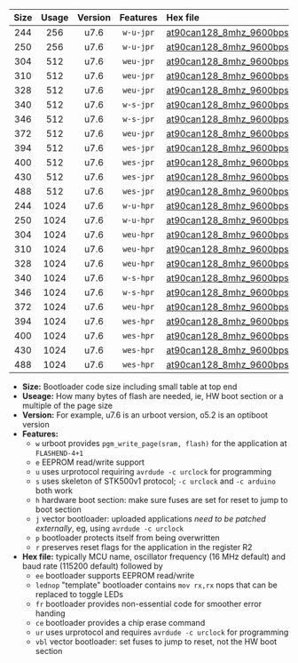 |Size|Usage|Version|Features|Hex file|
|:-:|:-:|:-:|:-:|:--|
|244|256|u7.6|`w-u-jpr`|[at90can128_8mhz_9600bps_ur_vbl.hex](https://raw.githubusercontent.com/stefanrueger/urboot/main/at90can128_8mhz_9600bps_ur_vbl.hex)|
|250|256|u7.6|`w-u-jpr`|[at90can128_8mhz_9600bps_lednop_ur_vbl.hex](https://raw.githubusercontent.com/stefanrueger/urboot/main/at90can128_8mhz_9600bps_lednop_ur_vbl.hex)|
|304|512|u7.6|`weu-jpr`|[at90can128_8mhz_9600bps_ee_ur_vbl.hex](https://raw.githubusercontent.com/stefanrueger/urboot/main/at90can128_8mhz_9600bps_ee_ur_vbl.hex)|
|310|512|u7.6|`weu-jpr`|[at90can128_8mhz_9600bps_ee_lednop_ur_vbl.hex](https://raw.githubusercontent.com/stefanrueger/urboot/main/at90can128_8mhz_9600bps_ee_lednop_ur_vbl.hex)|
|328|512|u7.6|`weu-jpr`|[at90can128_8mhz_9600bps_ee_lednop_fr_ur_vbl.hex](https://raw.githubusercontent.com/stefanrueger/urboot/main/at90can128_8mhz_9600bps_ee_lednop_fr_ur_vbl.hex)|
|340|512|u7.6|`w-s-jpr`|[at90can128_8mhz_9600bps_vbl.hex](https://raw.githubusercontent.com/stefanrueger/urboot/main/at90can128_8mhz_9600bps_vbl.hex)|
|346|512|u7.6|`w-s-jpr`|[at90can128_8mhz_9600bps_lednop_vbl.hex](https://raw.githubusercontent.com/stefanrueger/urboot/main/at90can128_8mhz_9600bps_lednop_vbl.hex)|
|372|512|u7.6|`weu-jpr`|[at90can128_8mhz_9600bps_ee_lednop_fr_ce_ur_vbl.hex](https://raw.githubusercontent.com/stefanrueger/urboot/main/at90can128_8mhz_9600bps_ee_lednop_fr_ce_ur_vbl.hex)|
|394|512|u7.6|`wes-jpr`|[at90can128_8mhz_9600bps_ee_vbl.hex](https://raw.githubusercontent.com/stefanrueger/urboot/main/at90can128_8mhz_9600bps_ee_vbl.hex)|
|400|512|u7.6|`wes-jpr`|[at90can128_8mhz_9600bps_ee_lednop_vbl.hex](https://raw.githubusercontent.com/stefanrueger/urboot/main/at90can128_8mhz_9600bps_ee_lednop_vbl.hex)|
|430|512|u7.6|`wes-jpr`|[at90can128_8mhz_9600bps_ee_lednop_fr_vbl.hex](https://raw.githubusercontent.com/stefanrueger/urboot/main/at90can128_8mhz_9600bps_ee_lednop_fr_vbl.hex)|
|488|512|u7.6|`wes-jpr`|[at90can128_8mhz_9600bps_ee_lednop_fr_ce_vbl.hex](https://raw.githubusercontent.com/stefanrueger/urboot/main/at90can128_8mhz_9600bps_ee_lednop_fr_ce_vbl.hex)|
|244|1024|u7.6|`w-u-hpr`|[at90can128_8mhz_9600bps_ur.hex](https://raw.githubusercontent.com/stefanrueger/urboot/main/at90can128_8mhz_9600bps_ur.hex)|
|250|1024|u7.6|`w-u-hpr`|[at90can128_8mhz_9600bps_lednop_ur.hex](https://raw.githubusercontent.com/stefanrueger/urboot/main/at90can128_8mhz_9600bps_lednop_ur.hex)|
|304|1024|u7.6|`weu-hpr`|[at90can128_8mhz_9600bps_ee_ur.hex](https://raw.githubusercontent.com/stefanrueger/urboot/main/at90can128_8mhz_9600bps_ee_ur.hex)|
|310|1024|u7.6|`weu-hpr`|[at90can128_8mhz_9600bps_ee_lednop_ur.hex](https://raw.githubusercontent.com/stefanrueger/urboot/main/at90can128_8mhz_9600bps_ee_lednop_ur.hex)|
|328|1024|u7.6|`weu-hpr`|[at90can128_8mhz_9600bps_ee_lednop_fr_ur.hex](https://raw.githubusercontent.com/stefanrueger/urboot/main/at90can128_8mhz_9600bps_ee_lednop_fr_ur.hex)|
|340|1024|u7.6|`w-s-hpr`|[at90can128_8mhz_9600bps.hex](https://raw.githubusercontent.com/stefanrueger/urboot/main/at90can128_8mhz_9600bps.hex)|
|346|1024|u7.6|`w-s-hpr`|[at90can128_8mhz_9600bps_lednop.hex](https://raw.githubusercontent.com/stefanrueger/urboot/main/at90can128_8mhz_9600bps_lednop.hex)|
|372|1024|u7.6|`weu-hpr`|[at90can128_8mhz_9600bps_ee_lednop_fr_ce_ur.hex](https://raw.githubusercontent.com/stefanrueger/urboot/main/at90can128_8mhz_9600bps_ee_lednop_fr_ce_ur.hex)|
|394|1024|u7.6|`wes-hpr`|[at90can128_8mhz_9600bps_ee.hex](https://raw.githubusercontent.com/stefanrueger/urboot/main/at90can128_8mhz_9600bps_ee.hex)|
|400|1024|u7.6|`wes-hpr`|[at90can128_8mhz_9600bps_ee_lednop.hex](https://raw.githubusercontent.com/stefanrueger/urboot/main/at90can128_8mhz_9600bps_ee_lednop.hex)|
|430|1024|u7.6|`wes-hpr`|[at90can128_8mhz_9600bps_ee_lednop_fr.hex](https://raw.githubusercontent.com/stefanrueger/urboot/main/at90can128_8mhz_9600bps_ee_lednop_fr.hex)|
|488|1024|u7.6|`wes-hpr`|[at90can128_8mhz_9600bps_ee_lednop_fr_ce.hex](https://raw.githubusercontent.com/stefanrueger/urboot/main/at90can128_8mhz_9600bps_ee_lednop_fr_ce.hex)|

- **Size:** Bootloader code size including small table at top end
- **Useage:** How many bytes of flash are needed, ie, HW boot section or a multiple of the page size
- **Version:** For example, u7.6 is an urboot version, o5.2 is an optiboot version
- **Features:**
  + `w` urboot provides `pgm_write_page(sram, flash)` for the application at `FLASHEND-4+1`
  + `e` EEPROM read/write support
  + `u` uses urprotocol requiring `avrdude -c urclock` for programming
  + `s` uses skeleton of STK500v1 protocol; `-c urclock` and `-c arduino` both work
  + `h` hardware boot section: make sure fuses are set for reset to jump to boot section
  + `j` vector bootloader: uploaded applications *need to be patched externally*, eg, using `avrdude -c urclock`
  + `p` bootloader protects itself from being overwritten
  + `r` preserves reset flags for the application in the register R2
- **Hex file:** typically MCU name, oscillator frequency (16 MHz default) and baud rate (115200 default) followed by
  + `ee` bootloader supports EEPROM read/write
  + `lednop` "template" bootloader contains `mov rx,rx` nops that can be replaced to toggle LEDs
  + `fr` bootloader provides non-essential code for smoother error handing
  + `ce` bootloader provides a chip erase command
  + `ur` uses urprotocol and requires `avrdude -c urclock` for programming
  + `vbl` vector bootloader: set fuses to jump to reset, not the HW boot section
